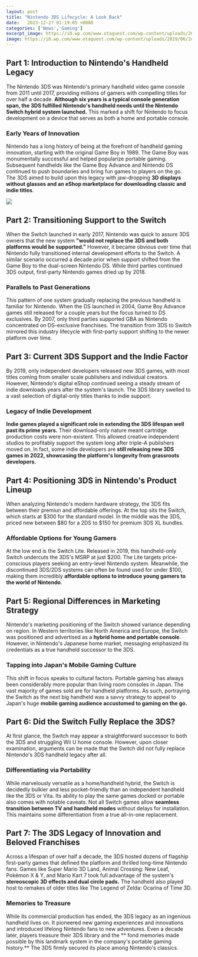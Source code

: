 ```yaml
---
layout: post
title: "Nintendo 3DS Lifecycle: A Look Back"
date:   2023-12-27 01:19:05 +0000
categories: ['News','Gaming']
excerpt_image: https://i0.wp.com/www.otaquest.com/wp-content/uploads/2019/06/2ds.jpg?resize=600%2C338&amp;ssl=1
image: https://i0.wp.com/www.otaquest.com/wp-content/uploads/2019/06/2ds.jpg?resize=600%2C338&amp;ssl=1
---
```


## Part 1: Introduction to Nintendo's Handheld Legacy
The Nintendo 3DS was Nintendo's primary handheld video game console from 2011 until 2017, providing millions of gamers with compelling titles for over half a decade. **Although six years is a typical console generation span, the 3DS fulfilled Nintendo's handheld needs until the Nintendo Switch hybrid system launched.** This marked a shift for Nintendo to focus development on a device that serves as both a home and portable console. 
### Early Years of Innovation
Nintendo has a long history of being at the forefront of handheld gaming innovation, starting with the original Game Boy in 1989. The Game Boy was monumentally successful and helped popularize portable gaming. Subsequent handhelds like the Game Boy Advance and Nintendo DS continued to push boundaries and bring fun games to players on the go. The 3DS aimed to build upon this legacy with jaw-dropping **3D displays without glasses and an eShop marketplace for downloading classic and indie titles**.

![](https://i1.wp.com/mynintendonews.com/wp-content/uploads/2013/04/nintendo_3ds_two_year_infographic.jpg?fit=780%2C373&amp;ssl=1)
## Part 2: Transitioning Support to the Switch
When the Switch launched in early 2017, Nintendo was quick to assure 3DS owners that the new system **"would not replace the 3DS and both platforms would be supported."** However, it became obvious over time that Nintendo fully transitioned internal development efforts to the Switch. A similar scenario occurred a decade prior when support shifted from the Game Boy to the dual-screen Nintendo DS. While third parties continued 3DS output, first-party Nintendo games dried up by 2018.
### Parallels to Past Generations 
This pattern of one system gradually replacing the previous handheld is familiar for Nintendo. When the DS launched in 2004, Game Boy Advance games still released for a couple years but the focus turned to DS exclusives. By 2007, only third parties supported GBA as Nintendo concentrated on DS-exclusive franchises. The transition from 3DS to Switch mirrored this industry lifecycle with first-party support shifting to the newer platform over time.
## Part 3: Current 3DS Support and the Indie Factor
By 2019, only independent developers released new 3DS games, with most titles coming from smaller scale publishers and individual creators. However, Nintendo's digital eShop continued seeing a steady stream of indie downloads years after the system's launch. The 3DS library swelled to a vast selection of digital-only titles thanks to indie support. 
### Legacy of Indie Development
**Indie games played a significant role in extending the 3DS lifespan well past its prime years.** Their download-only nature meant cartridge production costs were non-existent. This allowed creative independent studios to profitably support the system long after triple-A publishers moved on. In fact, some indie developers are **still releasing new 3DS games in 2022, showcasing the platform's longevity from grassroots developers.**
## Part 4: Positioning 3DS in Nintendo's Product Lineup 
When analyzing Nintendo's modern hardware strategy, the 3DS fits between their premiun and affordable offerings. At the top sits the Switch, which starts at $300 for the standard model. In the middle was the 3DS, priced new between $80 for a 2DS to $150 for premium 3DS XL bundles. 
### Affordable Options for Young Gamers
At the low end is the Switch Lite. Released in 2019, this handheld-only Switch undercuts the 3DS's MSRP at just $200. The Lite targets price-conscious players seeking an entry-level Nintendo system. Meanwhile, the discontinued 3DS/2DS systems can often be found used for under $100, making them incredibly **affordable options to introduce young gamers to the world of Nintendo**.
## Part 5: Regional Differences in Marketing Strategy 
Nintendo's marketing positioning of the Switch showed variance depending on region. In Western territories like North America and Europe, the Switch was positioned and advertised as a **hybrid home and portable console**. However, in Nintendo's Japanese home market, messaging emphasized its credentials as a true handheld successor to the 3DS. 
### Tapping into Japan's Mobile Gaming Culture
This shift in focus speaks to cultural factors. Portable gaming has always been considerably more popular than living room consoles in Japan. The vast majority of games sold are for handheld platforms. As such, portraying the Switch as the next big handheld was a savvy strategy to appeal to Japan's huge **mobile gaming audience accustomed to gaming on the go.**
## Part 6: Did the Switch Fully Replace the 3DS?
At first glance, the Switch may appear a straightforward successor to both the 3DS and struggling Wii U home console. However, upon closer examination, arguments can be made that the Switch did not fully replace Nintendo's 3DS handheld legacy after all. 
### Differentiating via Portability 
While marvelously versatile as a home/handheld hybrid, the Switch is decidedly bulkier and less pocket-friendly than an independent handheld like the 3DS or Vita. Its ability to play the same games docked or portable also comes with notable caveats. Not all Switch games allow **seamless transition between TV and handheld modes** without delays for installation. This maintains some differentiation from a true all-in-one replacement.
## Part 7: The 3DS Legacy of Innovation and Beloved Franchises
Across a lifespan of over half a decade, the 3DS hosted dozens of flagship first-party games that defined the platform and thrilled long-time Nintendo fans. Games like Super Mario 3D Land, Animal Crossing: New Leaf, Pokémon X & Y, and Mario Kart 7 took full advantage of the system's **stereoscopic 3D effects and dual circle pads.** The handheld also played host to remakes of older titles like The Legend of Zelda: Ocarina of Time 3D.
### Memories to Treasure
While its commercial production has ended, the 3DS legacy as an ingenious handheld lives on. It pioneered new gaming experiences and innovations and introduced lifelong Nintendo fans to new adventures. Even a decade later, players treasure their 3DS library and the ** fond memories made possible by this landmark system in the company's portable gaming history.** The 3DS firmly secured its place among Nintendo's classics.